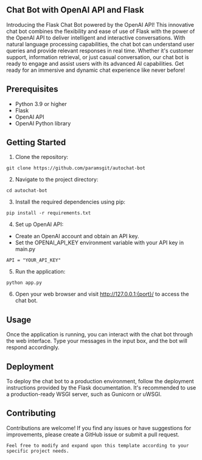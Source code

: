 ## Chat Bot with OpenAI API and Flask

Introducing the Flask Chat Bot powered by the OpenAI API! This innovative chat bot combines the flexibility and ease of use of Flask with the power of the OpenAI API to deliver intelligent and interactive conversations. With natural language processing capabilities, the chat bot can understand user queries and provide relevant responses in real time. Whether it's customer support, information retrieval, or just casual conversation, our chat bot is ready to engage and assist users with its advanced AI capabilities. Get ready for an immersive and dynamic chat experience like never before!

## Prerequisites

- Python 3.9 or higher
- Flask
- OpenAI API
- OpenAI Python library

## Getting Started

1. Clone the repository:
```
git clone https://github.com/paramsgit/autochat-bot
```
2.  Navigate to the project directory:
``` 
cd autochat-bot
```
3. Install the required dependencies using pip:
```
pip install -r requirements.txt
```
4. Set up OpenAI API:

- Create an OpenAI account and obtain an API key.
- Set the OPENAI_API_KEY environment variable with your API key in main.py 
```
API = "YOUR_API_KEY"
```
5. Run the application:
```
python app.py
```
6. Open your web browser and visit http://127.0.0.1:{port}/ to access the chat bot.


## Usage
Once the application is running, you can interact with the chat bot through the web interface. Type your messages in the input box, and the bot will respond accordingly.

## Deployment
To deploy the chat bot to a production environment, follow the deployment instructions provided by the Flask documentation. It's recommended to use a production-ready WSGI server, such as Gunicorn or uWSGI.


## Contributing
Contributions are welcome! If you find any issues or have suggestions for improvements, please create a GitHub issue or submit a pull request.
```
Feel free to modify and expand upon this template according to your specific project needs.
```

